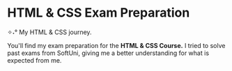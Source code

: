 # HTML & CSS Exam Preparation
<p> ✧˖° My HTML & CSS journey. </p>

<p> You'll find my exam preparation for the <b>HTML & CSS Course.</b> I tried to solve past exams from SoftUni, giving me a better understanding for what is expected from me. </p>
